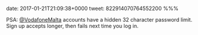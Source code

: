 date: 2017-01-21T21:09:38+0000
tweet: 822914070764552200
%%%

PSA: [@VodafoneMalta](https://twitter.com/VodafoneMalta) accounts have a hidden 32 character password limit. Sign up accepts longer, then fails next time you log in.

